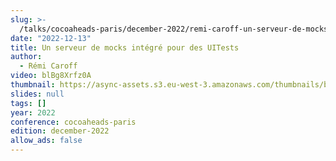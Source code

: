 ```yaml
---
slug: >-
  /talks/cocoaheads-paris/december-2022/remi-caroff-un-serveur-de-mocks-integre-pour-des-uitests
date: "2022-12-13"
title: Un serveur de mocks intégré pour des UITests
author:
  - Rémi Caroff
video: blBg8Xrfz0A
thumbnail: https://async-assets.s3.eu-west-3.amazonaws.com/thumbnails/blBg8Xrfz0A.jpg
slides: null
tags: []
year: 2022
conference: cocoaheads-paris
edition: december-2022
allow_ads: false
---
```

